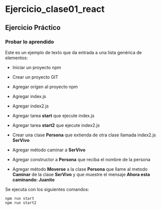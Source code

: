 # Ejercicio_clase01_react

## Ejercicio Práctico
### Probar lo aprendido
Este es un ejemplo de texto que da entrada a una lista genérica de elementos:

- Iniciar un proyecto npm
- Crear un proyecto GIT
- Agregar orígen al proyecto npm

- Agregar index.js
- Agregar index2.js
- Agregar tarea **start** que ejecute index.js
- Agregar tarea **start2** que ejecute index2.js
- Crear una clase **Persona** que extienda de otra clase llamada index2.js **SerVivo**
- Agregar método caminar a **SerVivo**
- Agregar constructor a **Persona** que reciba el nombre de la persona
- Agregar método **Moverse** a la clase **Persona** que llame al metodo **Caminar** de la clase **SerVivo** y que muestre el mensaje **Ahora esta caminando: Juanito**


Se ejecuta con los siguientes comandos:

```console
npm run start
npm run start2
```
